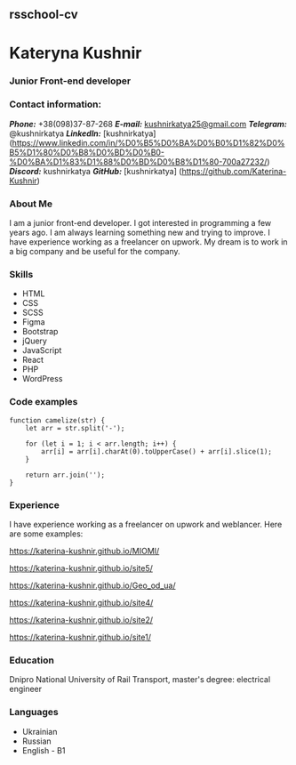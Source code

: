 ## rsschool-cv
# Kateryna Kushnir

### Junior Front-end developer

### Contact information:
***Phone:*** +38(098)37-87-268
***E-mail:*** kushnirkatya25@gmail.com
***Telegram:*** @kushnirkatya
***LinkedIn:*** [kushnirkatya] (https://www.linkedin.com/in/%D0%B5%D0%BA%D0%B0%D1%82%D0%B5%D1%80%D0%B8%D0%BD%D0%B0-%D0%BA%D1%83%D1%88%D0%BD%D0%B8%D1%80-700a27232/)
***Discord:*** kushnirkatya
***GitHub:*** [kushnirkatya] (https://github.com/Katerina-Kushnir)

### About Me

I am a junior front-end developer. I got interested in programming a few years ago. I am always learning something new and trying to improve. I have experience working as a freelancer on upwork. My dream is to work in a big company and be useful for the company.

### Skills

* HTML
* CSS
* SCSS
* Figma
* Bootstrap
* jQuery
* JavaScript
* React
* PHP
* WordPress

### Code examples

```
function camelize(str) {
    let arr = str.split('-');

    for (let i = 1; i < arr.length; i++) {
        arr[i] = arr[i].charAt(0).toUpperCase() + arr[i].slice(1);
    }

    return arr.join('');
}
```

### Experience

I have experience working as a freelancer on upwork and weblancer. Here are some examples:

https://katerina-kushnir.github.io/MIOMI/

https://katerina-kushnir.github.io/site5/

https://katerina-kushnir.github.io/Geo_od_ua/

https://katerina-kushnir.github.io/site4/

https://katerina-kushnir.github.io/site2/

https://katerina-kushnir.github.io/site1/

### Education

Dnipro National University of Rail Transport, master's degree: electrical engineer 

### Languages

* Ukrainian 
* Russian 
* English - B1